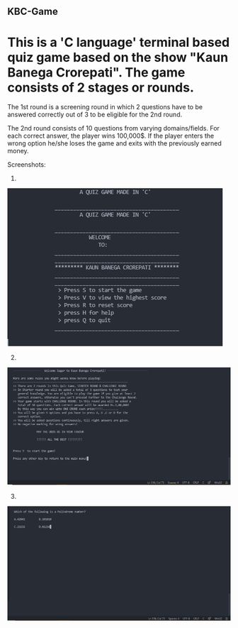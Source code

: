 ## KBC-Game

# This is a 'C language' terminal based quiz game based on the show "Kaun Banega Crorepati". The game consists of 2 stages or rounds.

The 1st round is a screening round in which 2 questions have to be answered correctly out of 3 to be eligible for the 2nd round.

The 2nd round consists of 10 questions from varying domains/fields. For each correct answer, the player wins 100,000$.
If the player enters the wrong option he/she loses the game and exits with the previously earned money.

Screenshots:

1.
![1st screen](https://github.com/Almostsagar/KBC-Game/blob/main/assets/1.png?raw=true)


2.
![1st screen](https://github.com/Almostsagar/KBC-Game/blob/main/assets/2.png?raw=true)


3.
![1st screen](https://github.com/Almostsagar/KBC-Game/blob/main/assets/3.png?raw=true)

